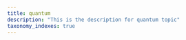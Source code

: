 ```yaml
---
title: quantum
description: "This is the description for quantum topic"
taxonomy_indexes: true
---
```

